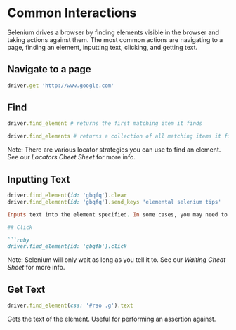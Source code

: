 # Common Interactions

Selenium drives a browser by finding elements visible in the browser and taking actions against them. The most common actions are navigating to a page, finding an element, inputting text, clicking, and getting text.

## Navigate to a page

```ruby
driver.get 'http://www.google.com'
```

## Find

```ruby
driver.find_element # returns the first matching item it finds
```

```ruby
driver.find_elements # returns a collection of all matching items it finds
```

Note: There are various locator strategies you can use to find an element. See our *Locators Cheet Sheet* for more info.  

## Inputting Text

```ruby
driver.find_element(id: 'gbqfq').clear
driver.find_element(id: 'gbqfq').send_keys 'elemental selenium tips'

Inputs text into the element specified. In some cases, you may need to clear the element before inputting text.  

## Click

```ruby
driver.find_element(id: 'gbqfb').click
```

Note: Selenium will only wait as long as you tell it to. See our *Waiting Cheat Sheet* for more info.  

## Get Text

```ruby
driver.find_element(css: '#rso .g').text
```

Gets the text of the element. Useful for performing an assertion against.  
